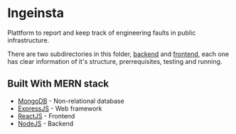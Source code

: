 # Ingeinsta

Plattform to report and keep track of engineering faults in public infrastructure.

There are two subdirectories in this folder, [backend](https://github.com/jdguzmans/ingeinsta/tree/master/back) and [frontend](https://github.com/jdguzmans/ingeinsta/tree/master/front), each one has clear information of it's structure, prerrequisites, testing and running. 

## Built With MERN stack

* [MongoDB](https://www.mongodb.com/) - Non-relational database
* [ExpressJS](https://expressjs.com/) - Web framework
* [ReactJS](https://reactjs.org/) - Frontend
* [NodeJS](https://nodejs.org/en/) - Backend
